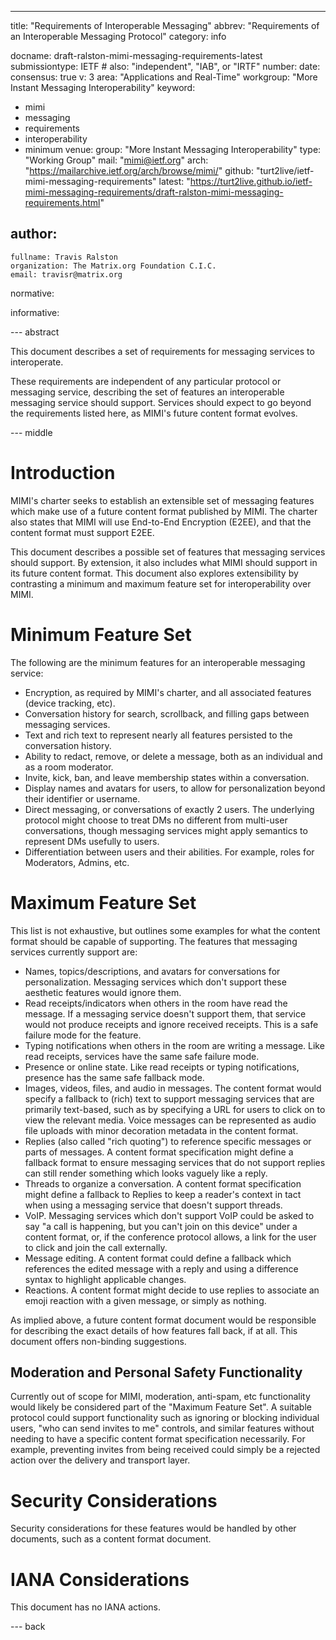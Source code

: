 ---
title: "Requirements of Interoperable Messaging"
abbrev: "Requirements of an Interoperable Messaging Protocol"
category: info

docname: draft-ralston-mimi-messaging-requirements-latest
submissiontype: IETF  # also: "independent", "IAB", or "IRTF"
number:
date:
consensus: true
v: 3
area: "Applications and Real-Time"
workgroup: "More Instant Messaging Interoperability"
keyword:
 - mimi
 - messaging
 - requirements
 - interoperability
 - minimum
venue:
  group: "More Instant Messaging Interoperability"
  type: "Working Group"
  mail: "mimi@ietf.org"
  arch: "https://mailarchive.ietf.org/arch/browse/mimi/"
  github: "turt2live/ietf-mimi-messaging-requirements"
  latest: "https://turt2live.github.io/ietf-mimi-messaging-requirements/draft-ralston-mimi-messaging-requirements.html"

author:
 -
    fullname: Travis Ralston
    organization: The Matrix.org Foundation C.I.C.
    email: travisr@matrix.org

normative:

informative:


--- abstract

This document describes a set of requirements for messaging services to interoperate.

These requirements are independent of any particular protocol or messaging service,
describing the set of features an interoperable messaging service should support.
Services should expect to go beyond the requirements listed here, as MIMI's future
content format evolves.

--- middle

# Introduction

MIMI's charter seeks to establish an extensible set of messaging features which make
use of a future content format published by MIMI. The charter also states that MIMI will
use End-to-End Encryption (E2EE), and that the content format must support E2EE.

This document describes a possible set of features that messaging services should support.
By extension, it also includes what MIMI should support in its future content format.
This document also explores extensibility by contrasting a minimum and maximum feature
set for interoperability over MIMI.

# Minimum Feature Set

The following are the minimum features for an interoperable messaging service:

* Encryption, as required by MIMI's charter, and all associated features (device tracking, etc).
* Conversation history for search, scrollback, and filling gaps between messaging services.
* Text and rich text to represent nearly all features persisted to the conversation history.
* Ability to redact, remove, or delete a message, both as an individual and as a room moderator.
* Invite, kick, ban, and leave membership states within a conversation.
* Display names and avatars for users, to allow for personalization beyond their identifier or
  username.
* Direct messaging, or conversations of exactly 2 users. The underlying protocol might choose
  to treat DMs no different from multi-user conversations, though messaging services might
  apply semantics to represent DMs usefully to users.
* Differentiation between users and their abilities. For example, roles for Moderators, Admins,
  etc.

# Maximum Feature Set

This list is not exhaustive, but outlines some examples for what the content format should be
capable of supporting. The features that messaging services currently support are:

* Names, topics/descriptions, and avatars for conversations for personalization. Messaging
  services which don't support these aesthetic features would ignore them.
* Read receipts/indicators when others in the room have read the message. If a messaging service
  doesn't support them, that service would not produce receipts and ignore received receipts.
  This is a safe failure mode for the feature.
* Typing notifications when others in the room are writing a message. Like read receipts, services
  have the same safe failure mode.
* Presence or online state. Like read receipts or typing notifications, presence has the same safe
  fallback mode.
* Images, videos, files, and audio in messages. The content format would specify a fallback to
  (rich) text to support messaging services that are primarily text-based, such as by specifying
  a URL for users to click on to view the relevant media. Voice messages can be represented as
  audio file uploads with minor decoration metadata in the content format.
* Replies (also called "rich quoting") to reference specific messages or parts of messages. A
  content format specification might define a fallback format to ensure messaging services that
  do not support replies can still render something which looks vaguely like a reply.
* Threads to organize a conversation. A content format specification might define a fallback
  to Replies to keep a reader's context in tact when using a messaging service that doesn't
  support threads.
* VoIP. Messaging services which don't support VoIP could be asked to say "a call is happening,
  but you can't join on this device" under a content format, or, if the conference protocol
  allows, a link for the user to click and join the call externally.
* Message editing. A content format could define a fallback which references the edited message
  with a reply and using a difference syntax to highlight applicable changes.
* Reactions. A content format might decide to use replies to associate an emoji reaction with
  a given message, or simply as nothing.

As implied above, a future content format document would be responsible for describing the exact
details of how features fall back, if at all. This document offers non-binding suggestions.

## Moderation and Personal Safety Functionality

Currently out of scope for MIMI, moderation, anti-spam, etc functionality would likely be considered
part of the "Maximum Feature Set". A suitable protocol could support functionality such as ignoring
or blocking individual users, "who can send invites to me" controls, and similar features without
needing to have a specific content format specification necessarily. For example, preventing invites
from being received could simply be a rejected action over the delivery and transport layer.

# Security Considerations

Security considerations for these features would be handled by other documents, such as a content
format document.

# IANA Considerations

This document has no IANA actions.


--- back
